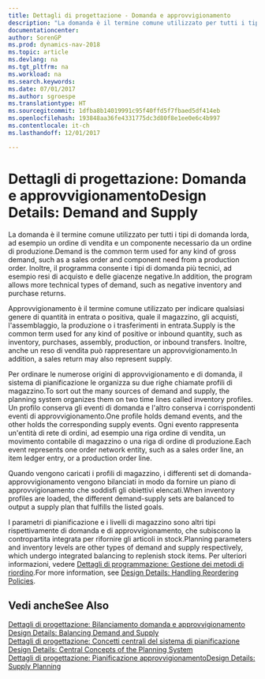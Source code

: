 ```yaml
---
title: Dettagli di progettazione - Domanda e approvvigionamento
description: "La domanda è il termine comune utilizzato per tutti i tipi di domanda lorda, ad esempio un ordine di vendita e un componente necessario da un ordine di produzione. Inoltre, il programma consente i tipi di domanda più tecnici, ad esempio resi di acquisto e delle giacenze negative."
documentationcenter: 
author: SorenGP
ms.prod: dynamics-nav-2018
ms.topic: article
ms.devlang: na
ms.tgt_pltfrm: na
ms.workload: na
ms.search.keywords: 
ms.date: 07/01/2017
ms.author: sgroespe
ms.translationtype: HT
ms.sourcegitcommit: 1dfba8b14019991c95f40ffd5f7fbaed5df414eb
ms.openlocfilehash: 193848aa36fe4331775dc3d80f8e1ee0e6c4b997
ms.contentlocale: it-ch
ms.lasthandoff: 12/01/2017

---
```

# <a name="design-details-demand-and-supply"></a><span data-ttu-id="344b4-104">Dettagli di progettazione: Domanda e approvvigionamento</span><span class="sxs-lookup"><span data-stu-id="344b4-104">Design Details: Demand and Supply</span></span>
<span data-ttu-id="344b4-105">La domanda è il termine comune utilizzato per tutti i tipi di domanda lorda, ad esempio un ordine di vendita e un componente necessario da un ordine di produzione.</span><span class="sxs-lookup"><span data-stu-id="344b4-105">Demand is the common term used for any kind of gross demand, such as a sales order and component need from a production order.</span></span> <span data-ttu-id="344b4-106">Inoltre, il programma consente i tipi di domanda più tecnici, ad esempio resi di acquisto e delle giacenze negative.</span><span class="sxs-lookup"><span data-stu-id="344b4-106">In addition, the program allows more technical types of demand, such as negative inventory and purchase returns.</span></span>  
  
 <span data-ttu-id="344b4-107">Approvvigionamento è il termine comune utilizzato per indicare qualsiasi genere di quantità in entrata o positiva, quale il magazzino, gli acquisti, l'assemblaggio, la produzione o i trasferimenti in entrata.</span><span class="sxs-lookup"><span data-stu-id="344b4-107">Supply is the common term used for any kind of positive or inbound quantity, such as inventory, purchases, assembly, production, or inbound transfers.</span></span> <span data-ttu-id="344b4-108">Inoltre, anche un reso di vendita può rappresentare un approvvigionamento.</span><span class="sxs-lookup"><span data-stu-id="344b4-108">In addition, a sales return may also represent supply.</span></span>  
  
 <span data-ttu-id="344b4-109">Per ordinare le numerose origini di approvvigionamento e di domanda, il sistema di pianificazione le organizza su due righe chiamate profili di magazzino.</span><span class="sxs-lookup"><span data-stu-id="344b4-109">To sort out the many sources of demand and supply, the planning system organizes them on two time lines called inventory profiles.</span></span> <span data-ttu-id="344b4-110">Un profilo conserva gli eventi di domanda e l'altro conserva i corrispondenti eventi di approvvigionamento.</span><span class="sxs-lookup"><span data-stu-id="344b4-110">One profile holds demand events, and the other holds the corresponding supply events.</span></span> <span data-ttu-id="344b4-111">Ogni evento rappresenta un'entità di rete di ordini, ad esempio una riga ordine di vendita, un movimento contabile di magazzino o una riga di ordine di produzione.</span><span class="sxs-lookup"><span data-stu-id="344b4-111">Each event represents one order network entity, such as a sales order line, an item ledger entry, or a production order line.</span></span>  
  
 <span data-ttu-id="344b4-112">Quando vengono caricati i profili di magazzino, i differenti set di domanda-approvvigionamento vengono bilanciati in modo da fornire un piano di approvvigionamento che soddisfi gli obiettivi elencati.</span><span class="sxs-lookup"><span data-stu-id="344b4-112">When inventory profiles are loaded, the different demand-supply sets are balanced to output a supply plan that fulfills the listed goals.</span></span>  
  
 <span data-ttu-id="344b4-113">I parametri di pianificazione e i livelli di magazzino sono altri tipi rispettivamente di domanda e di approvvigionamento, che subiscono la contropartita integrata per rifornire gli articoli in stock.</span><span class="sxs-lookup"><span data-stu-id="344b4-113">Planning parameters and inventory levels are other types of demand and supply respectively, which undergo integrated balancing to replenish stock items.</span></span> <span data-ttu-id="344b4-114">Per ulteriori informazioni, vedere [Dettagli di programmazione: Gestione dei metodi di riordino](design-details-handling-reordering-policies.md).</span><span class="sxs-lookup"><span data-stu-id="344b4-114">For more information, see [Design Details: Handling Reordering Policies](design-details-handling-reordering-policies.md).</span></span>  
  
## <a name="see-also"></a><span data-ttu-id="344b4-115">Vedi anche</span><span class="sxs-lookup"><span data-stu-id="344b4-115">See Also</span></span>  
 <span data-ttu-id="344b4-116">[Dettagli di progettazione: Bilanciamento domanda e approvvigionamento](design-details-balancing-demand-and-supply.md) </span><span class="sxs-lookup"><span data-stu-id="344b4-116">[Design Details: Balancing Demand and Supply](design-details-balancing-demand-and-supply.md) </span></span>  
 <span data-ttu-id="344b4-117">[Dettagli di progettazione: Concetti centrali del sistema di pianificazione](design-details-central-concepts-of-the-planning-system.md) </span><span class="sxs-lookup"><span data-stu-id="344b4-117">[Design Details: Central Concepts of the Planning System](design-details-central-concepts-of-the-planning-system.md) </span></span>  
 [<span data-ttu-id="344b4-118">Dettagli di progettazione: Pianificazione approvvigionamento</span><span class="sxs-lookup"><span data-stu-id="344b4-118">Design Details: Supply Planning</span></span>](design-details-supply-planning.md)
